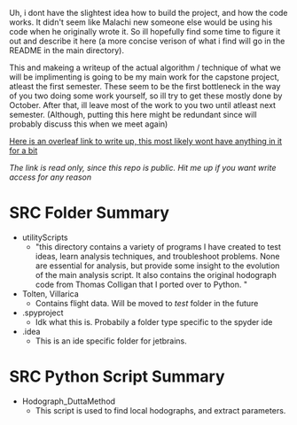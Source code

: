 Uh, i dont have the slightest idea how to build the project, and how the code works. 
It didn't seem like Malachi new someone else would be using his code when he originally wrote it.
So ill hopefully find some time to figure it out and describe it here 
(a more concise verison of what i find will go in the README in the main directory).


This and makeing a writeup of the actual algorithm / technique of what we will be implimenting is 
going to be my main work for the capstone project, atleast the first semester. 
These seem to be the first bottleneck in the way of you two doing some work yourself,
 so ill try to get these mostly done by October. 
After that, ill leave most of the work to you two until atleast next semester.
(Although, putting this here might be redundant since will probably discuss this when we meet again)

[Here is an overleaf link to write up, this most likely wont have anything in it for a bit](https://www.overleaf.com/read/wcmmhbqyzpcd
)

*The link is read only, since this repo is public. Hit me up if you want write access for any reason*

# SRC Folder Summary

- utilityScripts
  - "this directory contains a variety of programs I have created to test ideas, learn analysis 	techniques, and troubleshoot problems. None are essential for analysis, but provide some insight to the evolution of the main analysis script. It also contains the original hodograph code from Thomas Colligan that I ported over to Python. "
- Tolten, Villarica 
  - Contains flight data. Will be moved to *test* folder in the future
- .spyproject
  - Idk what this is. Probabily a folder type specific to the spyder ide
- .idea
  - This is an ide specific folder for jetbrains.

# SRC Python Script Summary

- Hodograph_DuttaMethod
  - This script is used to find local hodographs, and extract parameters. 